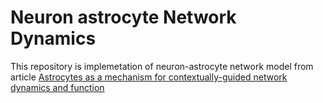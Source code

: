 # Neuron astrocyte Network Dynamics

This repository is implemetation of neuron-astrocyte network model from article [Astrocytes as a mechanism for contextually-guided network dynamics and function](https://journals.plos.org/ploscompbiol/article?id=10.1371/journal.pcbi.1012186)
